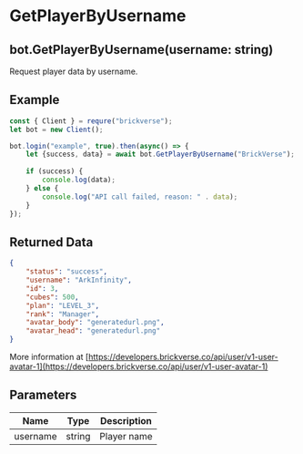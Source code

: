 # GetPlayerByUsername

## bot.GetPlayerByUsername(username: string)

Request player data by username.

## Example

```javascript
const { Client } = requre("brickverse");
let bot = new Client();

bot.login("example", true).then(async() => {
    let {success, data} = await bot.GetPlayerByUsername("BrickVerse");
    
    if (success) {
        console.log(data);
    } else {
        console.log("API call failed, reason: " . data);
    }
});
```

## Returned Data

```json
{
    "status": "success",
    "username": "ArkInfinity",
    "id": 3,
    "cubes": 500,
    "plan": "LEVEL_3",
    "rank": "Manager",
    "avatar_body": "generatedurl.png",
    "avatar_head": "generatedurl.png"
}
```

More information at [https://developers.brickverse.co/api/user/v1-user-avatar-1](https://developers.brickverse.co/api/user/v1-user-avatar-1)

## Parameters

| Name     | Type   | Description |
| -------- | ------ | ----------- |
| username | string | Player name |
